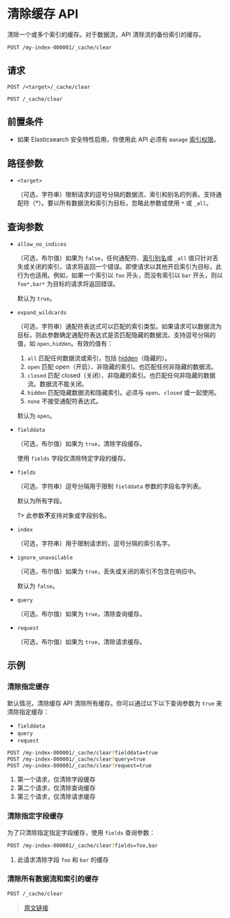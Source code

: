 # 清除缓存 API

清除一个或多个索引的缓存。对于数据流，API 清除流的备份索引的缓存。

```bash
POST /my-index-000001/_cache/clear
```

## 请求

`POST /<target>/_cache/clear`

`POST /_cache/clear`

## 前置条件

- 如果 Elasticsearch 安全特性启用，你使用此 API 必须有 `manage` [索引权限](/secure_the_elastic_statck/user_authorization/security_privileges?id=索引权限)。

## 路径参数

- `<target>`

  （可选，字符串）限制请求的逗号分隔的数据流、索引和别名的列表。支持通配符（*）。要以所有数据流和索引为目标，忽略此参数或使用 `*` 或 `_all`。

## 查询参数

- `allow_no_indices`

  （可选，布尔值）如果为 `false`，任何通配符、[索引别名](/rest_apis/index_apis/bulk_index_alias)或 `_all` 值只针对丢失或关闭的索引，请求将返回一个错误。即使请求以其他开启索引为目标，此行为也适用。例如，如果一个索引以 `foo` 开头，而没有索引以 `bar` 开头，则以 `foo*,bar*` 为目标的请求将返回错误。

  默认为 `true`。

- `expand_wildcards`

  （可选，字符串）通配符表达式可以匹配的索引类型。如果请求可以数据流为目标，则此参数确定通配符表达式是否匹配隐藏的数据流。支持逗号分隔的值，如 `open,hidden`。有效的值有：

  1. `all`
  匹配任何数据流或索引，包括 [hidden](/rest_apis/api_convention/multi_target_syntax?id=隐藏数据流和索引)（隐藏的）。
  2. `open`
  匹配 open（开启）、非隐藏的索引。也匹配任何非隐藏的数据流。
  3. `closed`
  匹配 closed（关闭）、非隐藏的索引。也匹配任何非隐藏的数据流。数据流不能关闭。
  4. `hidden`
  匹配隐藏数据流和隐藏索引。必须与 `open`、`closed` 或一起使用。
  5. `none`
  不接受通配符表达式。

  默认为 `open`。

- `fielddata`

  （可选，布尔值）如果为 `true`，清除字段缓存。

  使用 `fields` 字段仅清除特定字段的缓存。

- `fields`

  （可选，字符串）逗号分隔用于限制 `fielddata` 参数的字段名字列表。

  默认为所有字段。

  ?> 此参数**不**支持对象或字段别名。

- `index`

  （可选，字符串）用于限制请求的，逗号分隔的索引名字。

- `ignore_unavailable`

  （可选，布尔值）如果为 `true`，丢失或关闭的索引不包含在响应中。

  默认为 `false`。

- `query`

  （可选，布尔值）如果为 `true`，清除查询缓存。

- `request`

  （可选，布尔值）如果为 `true`，清除请求缓存。

## 示例

### 清除指定缓存

默认情况，清除缓存 API 清除所有缓存。你可以通过以下以下查询参数为 `true` 来清除指定缓存：

- `fielddata`
- `query`
- `request`

```bash
POST /my-index-000001/_cache/clear?fielddata=true  
POST /my-index-000001/_cache/clear?query=true
POST /my-index-000001/_cache/clear?request=true
```

1. 第一个请求，仅清除字段缓存
2. 第二个请求，仅清除查询缓存
3. 第三个请求，仅清除请求缓存

### 清除指定字段缓存

为了只清除指定指定字段缓存，使用 `fields` 查询参数：

```bash
POST /my-index-000001/_cache/clear?fields=foo,bar
```

1. 此请求清除字段 `foo` 和 `bar` 的缓存

### 清除所有数据流和索引的缓存

```bash
POST /_cache/clear
```

> [原文链接](https://www.elastic.co/guide/en/elasticsearch/reference/current/indices-clearcache.html)
